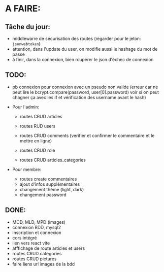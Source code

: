 # A FAIRE:

## Tâche du jour:

- middlewarre de sécurisation des routes (regarder pour le jeton: `jsonwebtoken`)
- attention, dans l'update du user, on modifie aussi le hashage du mot de passe
- à finir, dans la connexion, bien rcupérer le json d'échec de connexion

## TODO:
- pb connexion pour connexion avec un pseudo non valide (erreur car ne peut lire le bcrypt.compare(password, user[0].password) voir si on peut chagner ça avec les if et vérification des username avant le hash)

- Pour l'admin:  
    - routes CRUD articles   
    - routes RUD users   
  
    - routes CRUD comments   (verifier et confirmer le commentaire et le mettre en ligne)
    - routes CRUD role   
    - routes CRUD articles_categories   
   
- Pour membre:
  - routes create commentaires
  - ajout d'infos supplémentaires
  - changement thème (light, dark)
  - changement password
  

## DONE:
- MCD, MLD, MPD (images)
- connexion BDD, mysql2
- inscription et connexion
- cors intégré
- lien vers react vite
- afffichage de route articles et users
- routes CRUD categories   
- routes CRUD pictures 
- faire liens url images de la bdd 
